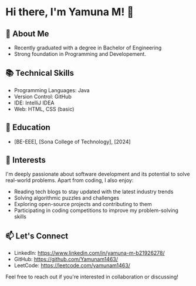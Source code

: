 # Hi there, I'm Yamuna M! 👋

## 🌱 About Me
- Recently graduated with a degree in Bachelor of Engineering
- Strong foundation in Programming and Developement.


## 📚 Technical Skills
- Programming Languages: Java
- Version Control: GitHub
- IDE: IntelliJ IDEA
- Web: HTML, CSS (basic)


## 💼 Education
- [BE-EEE], [Sona College of Technology], [2024]


## 🚀 Interests
I'm deeply passionate about software development and its potential to solve real-world problems. Apart from coding, I also enjoy:
- Reading tech blogs to stay updated with the latest industry trends
- Solving algorithmic puzzles and challenges
- Exploring open-source projects and contributing to them
- Participating in coding competitions to improve my problem-solving skills


## 📫 Let's Connect
- LinkedIn: https://www.linkedin.com/in/yamuna-m-b21926278/
- GitHub: https://github.com/Yamunam1463/
- LeetCode: https://leetcode.com/yamunam1463/

Feel free to reach out if you're interested in collaboration or discussing!
